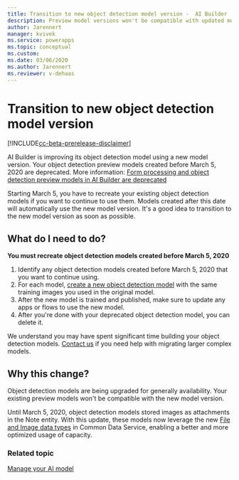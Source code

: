 ```yaml
---
title: Transition to new object detection model version -  AI Builder | Microsoft Docs
description: Preview model versions won't be compatible with updated model versions, so you have to recreate existing models.
author: Jarennert
manager: kvivek
ms.service: powerapps
ms.topic: conceptual
ms.custom: 
ms.date: 03/06/2020
ms.author: Jarennert
ms.reviewer: v-dehaas
---
```


# Transition to new object detection model version

[!INCLUDE[cc-beta-prerelease-disclaimer](./includes/cc-beta-prerelease-disclaimer.md)]

AI Builder is improving its object detection  model using a new model version. Your object detection
preview models created before March 5, 2020 are deprecated. More information: [Form processing and object detection preview models in AI Builder are deprecated](/power-platform/important-changes-coming#form-processing-and-object-detection-preview-models-in-ai-builder-are-deprecated)

Starting March 5, you have to recreate your existing object detection models if you want to continue to use them. Models created after this date will automatically use the new model version. It's a good idea to transition to the new model version as soon as possible.

## What do I need to do?

**You must recreate object detection models created before March 5, 2020** 

1. Identify any object detection models created before March 5, 2020 that you want to continue using.
1. For each model, [create a new object detection model](get-started-with-object-detection.md) with the same training images you used in the original model.
1. After the new model is trained and published, make sure to update any apps or flows to use the new model.
1. After you're done with your deprecated object detection model, you can delete it.  

We understand you may have spent significant time building your object detection models.  [Contact us](mailto:aihelpen@microsoft.com) if you need help with migrating larger complex models.

## Why this change?

Object detection models are being upgraded for generally availability. Your existing preview models won't be compatible with the new model version.

Until March 5, 2020, object detection models stored images as attachments in the Note entity. With this update, these models now leverage the new [File and Image data types](https://powerapps.microsoft.com/blog/introducing-improvements-to-data-storage-in-common-data-services/) in Common Data Service, enabling a better and more optimized usage of capacity.
### Related topic

[Manage your AI model](manage-model.md)
